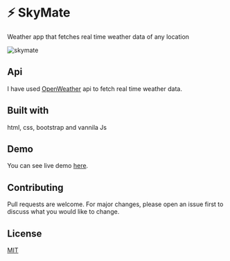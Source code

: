 # ⚡ SkyMate
 Weather app that fetches real time weather data of any location

![skymate](https://user-images.githubusercontent.com/47467468/84751219-f025e200-afd9-11ea-9815-69c8c836dc99.png)

## Api
I have used [OpenWeather](https://openweathermap.org/api) api to fetch real time weather data.

## Built with
html, css, bootstrap and vannila Js

## Demo
You can see live demo [here](https://skymate.now.sh/).

## Contributing
Pull requests are welcome. For major changes, please open an issue first to discuss what you would like to change.


## License
[MIT](https://choosealicense.com/licenses/mit/)

